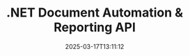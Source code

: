 ---
############################# Static ############################
layout: "landing"
date: 2025-03-17T13:11:12
draft: false

lang: en
product: "Assembly"
product_tag: "assembly"
platform: "Net"
platform_tag: "net"

############################# Drop-down ############################
supported_platforms:
  items:
    # supported_platforms loop
    - title: ".NET"
      tag: "net"
    # supported_platforms loop
    - title: "Java"
      tag: "java"

############################# Head ############################
head_title: ".NET API for Document Automation, Assembly & Report Generation"
head_description: "C# .NET API for document automation, assembly, and report generation. Create PDF, Word, Excel, PPTX, HTML, and email documents from custom templates."

############################# Header ############################
title: ".NET Document Automation & Reporting API"
description: "Generate reports in .NET applications by defining templates and merging data."
words:
  for: "for"

actions:
  main: "Download Trial via Nuget"
  main_link: "https://www.nuget.org/packages/GroupDocs.Assembly"
  alt: "Licensing"
  alt_link: "https://purchase.groupdocs.com/pricing/assembly/net/"
  title: "Ready to Get Started?"
  description: "Try the features of GroupDocs.Assembly for free or request a license."

release:
  title: "Version {0} released"
  notes: "See what’s new"
  downloads: "Downloads"
  link: "https://releases.groupdocs.com/assembly/net/"

code:
  title: "Fill a Chart in DOCX Using C#"
  more: "More examples"
  more_link: "https://github.com/groupdocs-assembly/GroupDocs.Assembly-for-.NET/"
  install: "dotnet add package GroupDocs.Assembly"
  content: |
    ```csharp {style=abap}   
    // Path to the main template
    string template = "chart_template.docx";

    // Retrieve managers' productivity data from the source
    DocumentTable data_table = 
        new DocumentTable("Managers.json", 1);

    // Create an instance of DataSourceInfo with the data
    DataSourceInfo data 
        = new DataSourceInfo(data_table, "managers");

    // Set chart colors using another DataSourceInfo
    DataSourceInfo design = 
        new DataSourceInfo("red", "color");

    // Fill the template with data and save it to the output
    DocumentAssembler asm = new DocumentAssembler();
    asm.AssembleDocument(template, "result.docx", data, design);
    ```

############################# Overview ############################
overview:
  enable: true
  title: "GroupDocs.Assembly Overview"
  description: ".NET solution for automating document creation with advanced data integration."
  features:
    # feature loop
    - title: "Add Business Data to Document Templates with C#"
      content: "Report generation made easy: With GroupDocs.Assembly for .NET, you can effortlessly insert data from sources like JSON or XML into predefined templates."

    # feature loop
    - title: "Process Native Data Objects"
      content: "Supported document types include embedded objects like diagrams, charts, tables, and lists that can be populated automatically with data."

    # feature loop
    - title: "Additional Features"
      content: "GroupDocs.Assembly for .NET provides extensive customization options. Programmatically design data objects, generate barcodes, use online data sources via URLs, and save output in various formats."

############################# Platforms ############################
platforms:
  enable: true
  title: "Platform independence"
  description: "GroupDocs.Assembly for .NET is compatible with the following operating systems, frameworks, and package managers."
  items:
    # platform loop
    - title: "Amazon"
      image: "amazon"
    # platform loop
    - title: "Docker"
      image: "docker"
    # platform loop
    - title: "Azure"
      image: "azure"
    # platform loop
    - title: "VS Code"
      image: "vs_code"
    # platform loop
    - title: "ReSharper"
      image: "resharper"
    # platform loop
    - title: "macOS"
      image: "finder"
    # platform loop
    - title: "Linux"
      image: "linux"
    # platform loop
    - title: "NuGet"
      image: "nuget"

############################# File formats ############################
formats:
  enable: true
  title: "Supported file formats"
  description: |
    GroupDocs.Assembly for .NET can process the following [file formats](https://docs.groupdocs.com/assembly/net/supported-document-formats/).
  groups:
    # group loop
    - color: "green"
      content: |
        ### Microsoft Office formats
        * **Word:**  DOCX, DOC, DOCM, DOT, DOTX, DOTM, RTF, WordprocessingML
        * **Excel:** XLSX, XLS, XLSM, XLSB, XLTM, XLT, XLTM, XLTX, SpreadsheetML
        * **PowerPoint:** PPT, PPTX, PPTM, PPS, PPSX, PPSM, POTM, POTX
    # group loop
    - color: "blue"
      content: |
        ### Images & Other Formats
        * **Portable:** PDF
        * **Images:** SVG, TIFF
        * **Other office formats:** ODT, OTT, OTS, ODS, ODP, OTP
      # group loop
    - color: "red"
      content: |
        ### Other formats
        * **Web:** HTML, MHTML
        * **Emails:** EML, MSG, EMLX
        * **Other:** EPUB, MD

############################# Features ############################
features:
  enable: true
  title: "GroupDocs.Assembly Features"
  description: "Create documents and reports using advanced data models."

  items:
    # feature loop
    - icon: "preview"
      title: "Advanced Data Representation"
      content: "Supports a wide range of data objects such as charts, lists, tables, images, and more."

    # feature loop
    - icon: "manipulate"
      title: "Data Manipulation"
      content: "Apply formulas and sequential operations to format and display data effectively."

    # feature loop
    - icon: "two_pages"
      title: "Wide Range of Supported Formats"
      content: "Work seamlessly with all common document formats for templates or output files."

    # feature loop
    - icon: "document_settings"
      title: "Rich Template Markup"
      content: "Leverage ordinal, cardinal, and alphabetic numeric formatting in templates."

    # feature loop
    - icon: "text"
      title: "Embed Barcodes"
      content: "Generate barcode images dynamically and insert them into your documents."

    # feature loop
    - icon: "add"
      title: "Data Formatting"
      content: "Format strings in templates as uppercase, lowercase, capitalized, or first-letter capital styles."

    # feature loop
    - icon: "manipulate"
      title: "Document Content Manipulation"
      content: "Dynamically insert content from external documents into your reports."

    # feature loop
    - icon: "convert"
      title: "Save in Multiple Formats"
      content: "Specify the output file format using file extensions or detailed configurations."

    # feature loop
    - icon: "update"
      title: "Flexible Data Processing"
      content: "Insert images and documents dynamically using Base64-encoded bytes."

############################# Code samples ############################
code_samples:
  enable: true
  title: "Code samples"
  description: "Code snippets for typical GroupDocs.Assembly operations."
  items:
    # code sample loop
    - title: "Bulleted List in a Microsoft Word Document"
      content: |
        [Bulleted lists](https://docs.groupdocs.com/assembly/net/bulleted-list-in-word-processing-document/) are a common way to present business data. Here's an example of adding a list to a Word document using GroupDocs.Assembly.
        {{< landing/code title="How to Populate a List in Documents">}}
        ```csharp {style=abap}
        // Insert this template on a document page:
        // Managers' performance indicators
        // . <<foreach [in products]>><<[ProductName]>>
        // <</foreach>>

        // Specify the template path
        string template = "Bulleted List Template.docx";

        // Set the output file path
        string result = "Result Report.docx"

        // Retrieve managers' data from a JSON source
        JsonDataSource dataSource = new JsonDataSource("Report data.json");
        DataSourceInfo data = new DataSourceInfo(dataSource, "managers")

        // Generate the report with the filled data
        DocumentAssembler assembler = new DocumentAssembler();
        assembler.AssembleDocument(template, result, data);
        ```
        {{< /landing/code >}}
    # code sample loop
    - title: "Pie Charts in PPTX Presentations"
      content: |
        You can create [Pie Charts](https://docs.groupdocs.com/assembly/net/pie-chart-in-presentation-document/) using templates and XML data. Enhance your reports with visually appealing data representations.
        {{< landing/code title="How to Represent Data in a Pie Chart">}}
        ```csharp {style=abap}
        // Add the chart title template to the presentation:
        // Customers' revenue <<foreach [in customers]>> 
        // <<x [CustomerName]>>

        // Also include the chart data template:
        // Total Order Price<<foreach [in customers]>> 
        // <<x [CustomerName]>>

        // Specify the chart template path
        string template = "Pie Chart Template.pptx";

        // Set the output file path
        string result = "Result Report.pptx"

        // Retrieve customers' data from an XML source
        JsonDataSource dataSource = new JsonDataSource("Chart data.xml");
        DataSourceInfo data = new DataSourceInfo(dataSource, "customers")

        // Generate the chart and save the result
        DocumentAssembler assembler = new DocumentAssembler();
        assembler.AssembleDocument(template, result, data);
        ```
        {{< /landing/code >}}

---